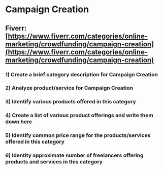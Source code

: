 # Campaign Creation
## Fiverr: [https://www.fiverr.com/categories/online-marketing/crowdfunding/campaign-creation](https://www.fiverr.com/categories/online-marketing/crowdfunding/campaign-creation)
### 1) Create a brief category description for Campaign Creation
### 2) Analyze product/service for Campaign Creation
### 3) Identify various products offered in this category
### 4) Create a list of various product offerings and write them down here
### 5) Identify common price range for the products/services offered in this category
### 6) Identity approximate number of freelancers offering products and services in this category
